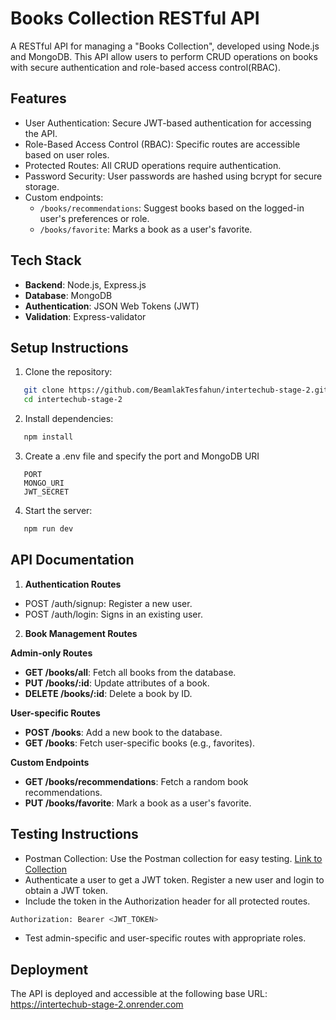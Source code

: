 # Books Collection RESTful API

A RESTful API for managing a "Books Collection", developed using Node.js and MongoDB. This API allow users to perform CRUD operations on books with secure authentication and role-based access control(RBAC).

## Features

- User Authentication: Secure JWT-based authentication for accessing the API.
- Role-Based Access Control (RBAC): Specific routes are accessible based on user roles.
- Protected Routes: All CRUD operations require authentication.
- Password Security: User passwords are hashed using bcrypt for secure storage.
- Custom endpoints:
  - `/books/recommendations`: Suggest books based on the logged-in user's preferences or role.
  - `/books/favorite`: Marks a book as a user's favorite.

## Tech Stack

- **Backend**: Node.js, Express.js
- **Database**: MongoDB
- **Authentication**: JSON Web Tokens (JWT)
- **Validation**: Express-validator

## Setup Instructions

1. Clone the repository:

```bash
   git clone https://github.com/BeamlakTesfahun/intertechub-stage-2.git
   cd intertechub-stage-2
```

2. Install dependencies:

```bash
   npm install
```

3. Create a .env file and specify the port and MongoDB URI

```env
   PORT
   MONGO_URI
   JWT_SECRET
```

4. Start the server:

```bash
   npm run dev
```

## API Documentation

1. **Authentication Routes**

- POST /auth/signup: Register a new user.
- POST /auth/login: Signs in an existing user.

2. **Book Management Routes**

**Admin-only Routes**

- **GET /books/all**: Fetch all books from the database.
- **PUT /books/:id**: Update attributes of a book.
- **DELETE /books/:id**: Delete a book by ID.

**User-specific Routes**

- **POST /books**: Add a new book to the database.
- **GET /books**: Fetch user-specific books (e.g., favorites).

**Custom Endpoints**

- **GET /books/recommendations**: Fetch a random book recommendations.
- **PUT /books/favorite**: Mark a book as a user's favorite.

## Testing Instructions

- Postman Collection: Use the Postman collection for easy testing.
  [Link to Collection](https://documenter.getpostman.com/view/31313072/2sAYBd6TJm)
- Authenticate a user to get a JWT token. Register a new user and login to obtain a JWT token.
- Include the token in the Authorization header for all protected routes.

```bash
Authorization: Bearer <JWT_TOKEN>

```

- Test admin-specific and user-specific routes with appropriate roles.

## Deployment

The API is deployed and accessible at the following base URL: https://intertechub-stage-2.onrender.com
